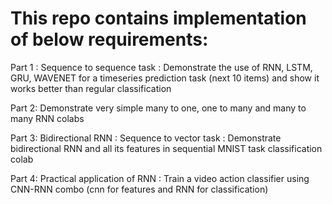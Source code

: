 # This repo contains implementation of below requirements:

Part 1 : Sequence to sequence task : Demonstrate the use of RNN, LSTM, GRU, WAVENET  for a timeseries prediction task (next 10 items)  and show  it works better than regular classification

Part 2: Demonstrate very simple many to one, one to many and many to many RNN colabs

Part 3: Bidirectional RNN : Sequence to vector task : Demonstrate bidirectional RNN and all its features in sequential MNIST task classification colab

Part  4:  Practical application of RNN : Train a video action classifier using CNN-RNN combo (cnn for features and RNN for classification)

